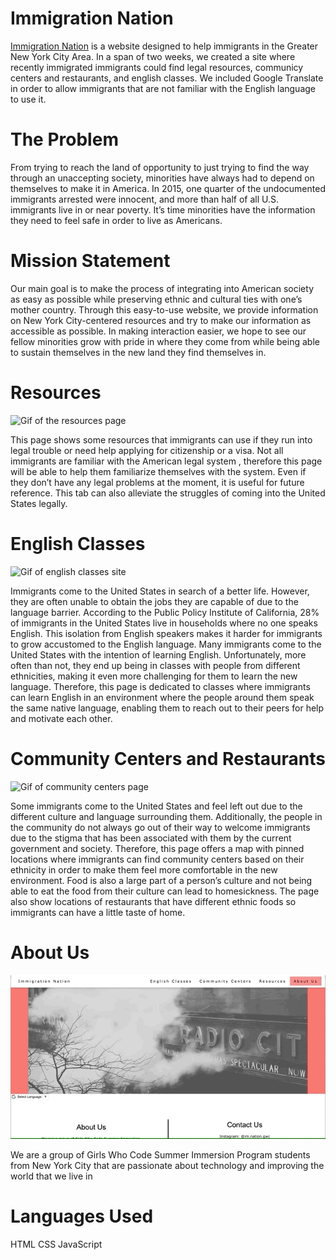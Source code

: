 # Immigration Nation 

<a href="http://www.immigrationnation.website/index.html">Immigration Nation</a> is a website designed to help immigrants in the Greater New York City Area. In a span of two weeks, we created a site where recently immigrated immigrants could find legal resources, communicy centers and restaurants, and english classes. We included Google Translate in order to allow immigrants that are not familiar with the English language to use it. 

# The Problem

From trying to reach the land of opportunity to just trying to find the way through an unaccepting society, minorities have always had to depend on themselves to make it in America. In 2015, one quarter of the undocumented immigrants arrested were innocent, and more than half of all U.S. immigrants live in or near poverty. It’s time minorities have the information they need to feel safe in order to live as Americans.

# Mission Statement 

Our main goal is to make the process of integrating into American society as easy as possible while preserving ethnic and cultural ties with one’s mother country. Through this easy-to-use website, we provide information on New York City-centered resources and try to make our information as accessible as possible. In making interaction easier, we hope to see our fellow minorities grow with pride in where they come from while being able to sustain themselves in the new land they find themselves in.

# Resources 

![Gif of the resources page](gifs/resources.gif)

This page shows some resources that immigrants can use if they run into legal trouble or need help applying for citizenship or a visa. Not all immigrants are familiar with the American legal system , therefore this page will be able to help them familiarize themselves with the system. Even if they don’t have any legal problems at the moment, it is useful for future reference. This tab can also alleviate the struggles of coming into the United States legally.

# English Classes 
![Gif of english classes site](gifs/english.gif)

Immigrants come to the United States in search of a better life. However, they are often unable to obtain the jobs they are capable of due to the language barrier. According to the Public Policy Institute of California, 28% of immigrants in the United States live in households where no one speaks English. This isolation from English speakers makes it harder for immigrants to grow accustomed to the English language. Many immigrants come to the United States with the intention of learning English. Unfortunately, more often than not, they end up being in classes with people from different ethnicities, making it even more challenging for them to learn the new language. Therefore, this page is dedicated to classes where immigrants can learn English in an environment where the people around them speak the same native language, enabling them to reach out to their peers for help and motivate each other.

# Community Centers and Restaurants 
![Gif of community centers page](gifs/community_centers.gif)

Some immigrants come to the United States and feel left out due to the different culture and language surrounding them. Additionally, the people in the community do not always go out of their way to welcome immigrants due to the stigma that has been associated with them by the current government and society. Therefore, this page offers a map with pinned locations where immigrants can find community centers based on their ethnicity in order to make them feel more comfortable in the new environment. Food is also a large part of a person’s culture and not being able to eat the food from their culture can lead to homesickness. The page also show locations of restaurants that have different ethnic foods so immigrants can have a little taste of home.

# About Us
![Gif of about us page](gifs/about_us.gif)

We are a group of Girls Who Code Summer Immersion Program students from New York City that are passionate about technology and improving the world that we live in

# Languages Used 
HTML
CSS
JavaScript
